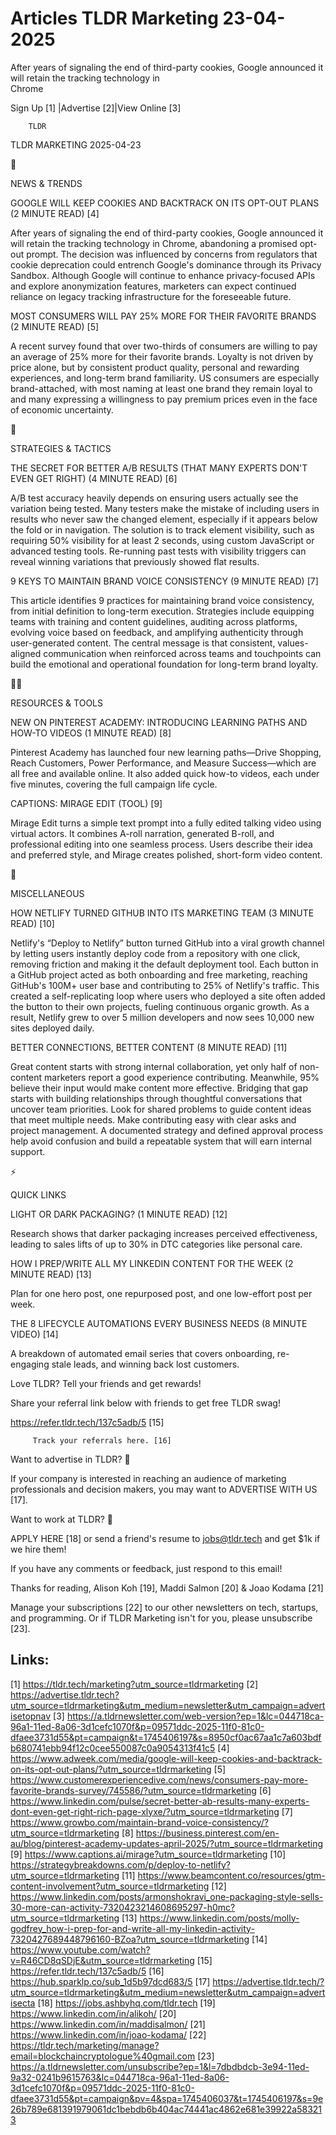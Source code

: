 # Articles TLDR Marketing 23-04-2025

After years of signaling the end of third-party cookies, Google
announced it will retain the tracking technology in
Chrome ‌ ‌ ‌ ‌ ‌ ‌ ‌ ‌ ‌ ‌ ‌ ‌ ‌ ‌ ‌ ‌ ‌ ‌ ‌ ‌ ‌ ‌ ‌ ‌ ‌ ‌  ‌ ‌ ‌ ‌ ‌ ‌ ‌ ‌ ‌ ‌ ‌ ‌ ‌ ‌ ‌ ‌ ‌ ‌ ‌ ‌ ‌ ‌ ‌ ‌ ‌ ‌ 


 Sign Up [1] |Advertise [2]|View Online [3] 

		TLDR 

TLDR MARKETING 2025-04-23

📱 

NEWS & TRENDS

 GOOGLE WILL KEEP COOKIES AND BACKTRACK ON ITS OPT-OUT PLANS (2 MINUTE
READ) [4] 

 After years of signaling the end of third-party cookies, Google
announced it will retain the tracking technology in Chrome, abandoning
a promised opt-out prompt. The decision was influenced by concerns
from regulators that cookie deprecation could entrench Google's
dominance through its Privacy Sandbox. Although Google will continue
to enhance privacy-focused APIs and explore anonymization features,
marketers can expect continued reliance on legacy tracking
infrastructure for the foreseeable future. 

 MOST CONSUMERS WILL PAY 25% MORE FOR THEIR FAVORITE BRANDS (2 MINUTE
READ) [5] 

 A recent survey found that over two-thirds of consumers are willing
to pay an average of 25% more for their favorite brands. Loyalty is
not driven by price alone, but by consistent product quality, personal
and rewarding experiences, and long-term brand familiarity. US
consumers are especially brand-attached, with most naming at least one
brand they remain loyal to and many expressing a willingness to pay
premium prices even in the face of economic uncertainty. 

🚀 

STRATEGIES & TACTICS

 THE SECRET FOR BETTER A/B RESULTS (THAT MANY EXPERTS DON'T EVEN GET
RIGHT) (4 MINUTE READ) [6] 

 A/B test accuracy heavily depends on ensuring users actually see the
variation being tested. Many testers make the mistake of including
users in results who never saw the changed element, especially if it
appears below the fold or in navigation. The solution is to track
element visibility, such as requiring 50% visibility for at least 2
seconds, using custom JavaScript or advanced testing tools. Re-running
past tests with visibility triggers can reveal winning variations that
previously showed flat results. 

 9 KEYS TO MAINTAIN BRAND VOICE CONSISTENCY (9 MINUTE READ) [7] 

 This article identifies 9 practices for maintaining brand voice
consistency, from initial definition to long-term execution.
Strategies include equipping teams with training and content
guidelines, auditing across platforms, evolving voice based on
feedback, and amplifying authenticity through user-generated content.
The central message is that consistent, values-aligned communication
when reinforced across teams and touchpoints can build the emotional
and operational foundation for long-term brand loyalty. 

🧑‍💻 

RESOURCES & TOOLS

 NEW ON PINTEREST ACADEMY: INTRODUCING LEARNING PATHS AND HOW-TO
VIDEOS (1 MINUTE READ) [8] 

 Pinterest Academy has launched four new learning paths—Drive
Shopping, Reach Customers, Power Performance, and Measure
Success—which are all free and available online. It also added quick
how-to videos, each under five minutes, covering the full campaign
life cycle. 

 CAPTIONS: MIRAGE EDIT (TOOL) [9] 

 Mirage Edit turns a simple text prompt into a fully edited talking
video using virtual actors. It combines A-roll narration, generated
B-roll, and professional editing into one seamless process. Users
describe their idea and preferred style, and Mirage creates polished,
short-form video content. 

🎁 

MISCELLANEOUS

 HOW NETLIFY TURNED GITHUB INTO ITS MARKETING TEAM (3 MINUTE READ)
[10] 

 Netlify's “Deploy to Netlify” button turned GitHub into a viral
growth channel by letting users instantly deploy code from a
repository with one click, removing friction and making it the default
deployment tool. Each button in a GitHub project acted as both
onboarding and free marketing, reaching GitHub's 100M+ user base and
contributing to 25% of Netlify's traffic. This created a
self-replicating loop where users who deployed a site often added the
button to their own projects, fueling continuous organic growth. As a
result, Netlify grew to over 5 million developers and now sees 10,000
new sites deployed daily. 

 BETTER CONNECTIONS, BETTER CONTENT (8 MINUTE READ) [11] 

 Great content starts with strong internal collaboration, yet only
half of non-content marketers report a good experience contributing.
Meanwhile, 95% believe their input would make content more effective.
Bridging that gap starts with building relationships through
thoughtful conversations that uncover team priorities. Look for shared
problems to guide content ideas that meet multiple needs. Make
contributing easy with clear asks and project management. A documented
strategy and defined approval process help avoid confusion and build a
repeatable system that will earn internal support. 

⚡ 

QUICK LINKS

 LIGHT OR DARK PACKAGING? (1 MINUTE READ) [12] 

 Research shows that darker packaging increases perceived
effectiveness, leading to sales lifts of up to 30% in DTC categories
like personal care. 

 HOW I PREP/WRITE ALL MY LINKEDIN CONTENT FOR THE WEEK (2 MINUTE READ)
[13] 

 Plan for one hero post, one repurposed post, and one low-effort post
per week. 

 THE 8 LIFECYCLE AUTOMATIONS EVERY BUSINESS NEEDS (8 MINUTE VIDEO)
[14] 

 A breakdown of automated email series that covers onboarding,
re-engaging stale leads, and winning back lost customers. 

Love TLDR? Tell your friends and get rewards!

 Share your referral link below with friends to get free TLDR swag! 

 https://refer.tldr.tech/137c5adb/5 [15] 

		 Track your referrals here. [16] 

Want to advertise in TLDR? 📰

 If your company is interested in reaching an audience of marketing
professionals and decision makers, you may want to ADVERTISE WITH US
[17]. 

Want to work at TLDR? 💼

 APPLY HERE [18] or send a friend's resume to jobs@tldr.tech and get
$1k if we hire them! 

 If you have any comments or feedback, just respond to this email! 

Thanks for reading, 
Alison Koh [19], Maddi Salmon [20] & Joao Kodama [21] 

 Manage your subscriptions [22] to our other newsletters on tech,
startups, and programming. Or if TLDR Marketing isn't for you, please
unsubscribe [23]. 

 

Links:
------
[1] https://tldr.tech/marketing?utm_source=tldrmarketing
[2] https://advertise.tldr.tech?utm_source=tldrmarketing&utm_medium=newsletter&utm_campaign=advertisetopnav
[3] https://a.tldrnewsletter.com/web-version?ep=1&lc=044718ca-96a1-11ed-8a06-3d1cefc1070f&p=09571ddc-2025-11f0-81c0-dfaee3731d55&pt=campaign&t=1745406197&s=8950cf0ac67aa1c7a603bdfb680741ebb94f12c0cee550087c0a9054313f41c5
[4] https://www.adweek.com/media/google-will-keep-cookies-and-backtrack-on-its-opt-out-plans/?utm_source=tldrmarketing
[5] https://www.customerexperiencedive.com/news/consumers-pay-more-favorite-brands-survey/745586/?utm_source=tldrmarketing
[6] https://www.linkedin.com/pulse/secret-better-ab-results-many-experts-dont-even-get-right-rich-page-xlyxe/?utm_source=tldrmarketing
[7] https://www.growbo.com/maintain-brand-voice-consistency/?utm_source=tldrmarketing
[8] https://business.pinterest.com/en-au/blog/pinterest-academy-updates-april-2025/?utm_source=tldrmarketing
[9] https://www.captions.ai/mirage?utm_source=tldrmarketing
[10] https://strategybreakdowns.com/p/deploy-to-netlify?utm_source=tldrmarketing
[11] https://www.beamcontent.co/resources/gtm-content-involvement?utm_source=tldrmarketing
[12] https://www.linkedin.com/posts/armonshokravi_one-packaging-style-sells-30-more-can-activity-7320423214608695297-h0mc?utm_source=tldrmarketing
[13] https://www.linkedin.com/posts/molly-godfrey_how-i-prep-for-and-write-all-my-linkedin-activity-7320427689448796160-BZoa?utm_source=tldrmarketing
[14] https://www.youtube.com/watch?v=R46CD8qSDjE&utm_source=tldrmarketing
[15] https://refer.tldr.tech/137c5adb/5
[16] https://hub.sparklp.co/sub_1d5b97dcd683/5
[17] https://advertise.tldr.tech/?utm_source=tldrmarketing&utm_medium=newsletter&utm_campaign=advertisecta
[18] https://jobs.ashbyhq.com/tldr.tech
[19] https://www.linkedin.com/in/alikoh/
[20] https://www.linkedin.com/in/maddisalmon/
[21] https://www.linkedin.com/in/joao-kodama/
[22] https://tldr.tech/marketing/manage?email=blockchaincryptologue%40gmail.com
[23] https://a.tldrnewsletter.com/unsubscribe?ep=1&l=7dbdbdcb-3e94-11ed-9a32-0241b9615763&lc=044718ca-96a1-11ed-8a06-3d1cefc1070f&p=09571ddc-2025-11f0-81c0-dfaee3731d55&pt=campaign&pv=4&spa=1745406037&t=1745406197&s=9e26b789e681391979061dc1bebdb6b404ac74441ac4862e681e39922a583213